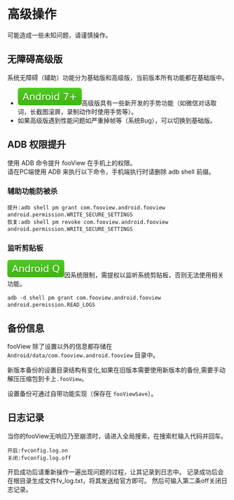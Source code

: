 # 高级操作

可能造成一些未知问题，请谨慎操作。

## 无障碍高级版
系统无障碍（辅助）功能分为基础版和高级版，当前版本所有功能都在基础版中。

* ![7.1](assets/7.1.svg)高级版具有一些新开发的手势功能（如微信对话取词，长截图滚屏，录制动作时使用手势等）。
* 如果高级版遇到性能问题如严重掉帧等（系统Bug），可以切换到基础版。

## ADB 权限提升
使用 ADB 命令提升 fooView 在手机上的权限。  
请在PC端使用 ADB 来执行以下命令，手机端执行时请删除 adb shell 前缀。

### 辅助功能防被杀


```
提升:adb shell pm grant com.fooview.android.fooview android.permission.WRITE_SECURE_SETTINGS
恢复:adb shell pm revoke com.fooview.android.fooview android.permission.WRITE_SECURE_SETTINGS
```

### 监听剪贴板

![Q](assets/Q.svg)因系统限制，需提权以监听系统剪贴板，否则无法使用相关功能。

```
adb -d shell pm grant com.fooview.android.fooview android.permission.READ_LOGS
```

## 备份信息

fooView 除了设置以外的信息都存储在 `Android/data/com.fooview.android.fooview` 目录中。

新版本备份的设置目录结构有变化,如果在旧版本需要使用新版本的备份,需要手动解压压缩包到卡上`.fooView`。

设置备份可通过自带功能实现（保存在 `fooViewSave`）。

## 日志记录
当你的fooView无响应乃至崩溃时，请进入全局搜索，在搜索栏输入代码并回车。

```
开启:fvconfig.log.on
关闭:fvconfig.log.off
```

开启成功后请重新操作一遍出现问题的过程，让其记录到日志中。
记录成功后会在根目录生成文件fv_log.txt，将其发送给官方即可。
然后可输入第二条off关闭日志记录。
